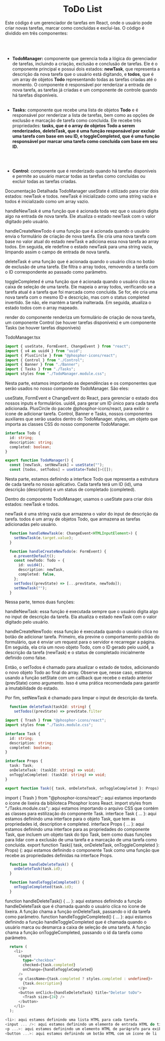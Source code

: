 <div align=center>

# ToDo List 
<div align=left>
Este código é um gerenciador de tarefas em React, onde o usuário pode criar novas tarefas, marcar como concluídas e excluí-las. O código é dividido em três componentes:
<br><br><br><br>

* **TodoManager:** componente que gerencia toda a lógica do gerenciador de tarefas, incluindo a criação, exclusão e conclusão de tarefas. Ele é o componente principal e possui dois estados: **newTask**, que representa a descrição da nova tarefa que o usuário está digitando, e **todos**, que é um array de objetos **Todo** representando todas as tarefas criadas até o momento. O componente é responsável por renderizar a entrada de nova tarefa, as tarefas já criadas e um componente de controle quando há tarefas disponíveis.
<br><br>

* **Tasks:** componente que recebe uma lista de objetos **Todo** e é responsável por renderizar a lista de tarefas, bem como as opções de exclusão e marcação de tarefa como concluída. Ele recebe três propriedades: **tasks, que é o array de objetos Todo a serem renderizados, deleteTask, que é uma função responsável por excluir uma tarefa com base em seu ID, e toggleCompleted, que é uma função responsável por marcar uma tarefa como concluída com base em seu ID.**

<br><br>

* **Control:** componente que é renderizado quando há tarefas disponíveis e permite ao usuário marcar todas as tarefas como concluídas ou excluir todas as tarefas criadas.



</div>


</div>


Documentação Detalhada
TodoManager
useState é utilizado para criar dois estados: newTask e todos. newTask é inicializado como uma string vazia e todos é inicializado como um array vazio.

handleNewTask é uma função que é acionada toda vez que o usuário digita algo na entrada de nova tarefa. Ele atualiza o estado newTask com o valor digitado pelo usuário.

handleCreateNewTodo é uma função que é acionada quando o usuário envia o formulário de criação de nova tarefa. Ele cria uma nova tarefa com base no valor atual do estado newTask e adiciona essa nova tarefa ao array todos. Em seguida, ele redefine o estado newTask para uma string vazia, limpando assim o campo de entrada de nova tarefa.

deleteTask é uma função que é acionada quando o usuário clica no botão de exclusão de uma tarefa. Ele filtra o array todos, removendo a tarefa com o ID correspondente ao passado como parâmetro.

toggleCompleted é uma função que é acionada quando o usuário clica na caixa de seleção de uma tarefa. Ele mapeia o array todos, verificando se a tarefa atual é a tarefa que foi marcada como concluída. Se for, ele cria uma nova tarefa com o mesmo ID e descrição, mas com o status completed invertido. Se não, ele mantém a tarefa inalterada. Em seguida, atualiza o estado todos com o array mapeado.

render do componente renderiza um formulário de criação de nova tarefa, um componente Control (se houver tarefas disponíveis) e um componente Tasks (se houver tarefas disponíveis)


TodoManager.tsx

```Typescript
import { useState, FormEvent, ChangeEvent } from "react";
import { v4 as uuid4 } from "uuid";
import { PlusCircle } from "@phosphor-icons/react";
import { Control } from "./Control";
import { Banner } from "./Banner";
import { Tasks } from "./Tasks";
import styles from "./TodoManager.module.css";
```

Nesta parte, estamos importando as dependências e os componentes que serão usados no nosso componente TodoManager. São eles:

useState, FormEvent e ChangeEvent do React, para gerenciar o estado dos nossos inputs e formulários.
uuid4, para gerar um ID único para cada tarefa adicionada.
PlusCircle do pacote @phosphor-icons/react, para exibir o ícone de adicionar tarefa.
Control, Banner e Tasks, nossos componentes auxiliares que serão usados dentro do TodoManager.
styles, um objeto que importa as classes CSS do nosso componente TodoManager.


```Typescript
interface Todo {
  id: string;
  description: string;
  completed: boolean;
}

export function TodoManager() {
  const [newTask, setNewTask] = useState("");
  const [todos, setTodos] = useState<Todo[]>([]);
```
Nesta parte, estamos definindo a interface Todo que representa a estrutura de cada tarefa no nosso aplicativo. Cada tarefa terá um ID (id), uma descrição (description) e um status de completado (completed).

Dentro do componente TodoManager, usamos o useState para criar dois estados: newTask e todos.

newTask é uma string vazia que armazena o valor do input de descrição da tarefa.
todos é um array de objetos Todo, que armazena as tarefas adicionadas pelo usuário.

```Typescript
  function handleNewTask(e: ChangeEvent<HTMLInputElement>) {
    setNewTask(e.target.value);
  }

  function handleCreateNewTodo(e: FormEvent) {
    e.preventDefault();
    const newTodo: Todo = {
      id: uuid4(),
      description: newTask,
      completed: false,
    };
    setTodos((prevState) => [...prevState, newTodo]);
    setNewTask("");
  }

```

Nessa parte, temos duas funções:

handleNewTask: essa função é executada sempre que o usuário digita algo no input de descrição da tarefa. Ela atualiza o estado newTask com o valor digitado pelo usuário.

handleCreateNewTodo: essa função é executada quando o usuário clica no botão de adicionar tarefa. Primeiro, ela previne o comportamento padrão do formulário, que é enviar um request para o servidor e recarregar a página. Em seguida, ela cria um novo objeto Todo, com o ID gerado pelo uuid4, a descrição da tarefa (newTask) e o status de completado inicialmente definido como false.

Então, o setTodos é chamado para atualizar o estado de todos, adicionando o novo objeto Todo ao final do array. Observe que, nesse caso, estamos usando a função setState com um callback que recebe o estado anterior (prevState) como argumento. Isso é uma prática recomendada para garantir a imutabilidade do estado.

Por fim, setNewTask é chamado para limpar o input de descrição da tarefa.

```Typescript
  function deleteTask(taskId: string) {
    setTodos((prevState) => prevState.filter
```

```Typescript
import { Trash } from "@phosphor-icons/react";
import styles from "./Tasks.module.css";

interface Task {
  id: string;
  description: string;
  completed: boolean;
}

interface Props {
  task: Task;
  onDeleteTask: (taskId: string) => void;
  onToggleCompleted: (taskId: string) => void;
}

export function Task({ task, onDeleteTask, onToggleCompleted }: Props) {
  ```
import { Trash } from "@phosphor-icons/react";: aqui estamos importando o ícone de lixeira da biblioteca Phosphor Icons React.
import styles from "./Tasks.module.css";: aqui estamos importando o arquivo CSS que contém as classes para estilização do componente Task.
interface Task { ... }: aqui estamos definindo uma interface para o objeto Task, que tem as propriedades id, description e completed.
interface Props { ... }: aqui estamos definindo uma interface para as propriedades do componente Task, que incluem um objeto task do tipo Task, bem como duas funções para lidar com a exclusão de uma tarefa e a marcação de uma tarefa como concluída.
export function Task({ task, onDeleteTask, onToggleCompleted }: Props) {: aqui estamos definindo o componente Task como uma função que recebe as propriedades definidas na interface Props.
```Typescript
  function handleDeleteTask() {
    onDeleteTask(task.id);
  }

  function handleToggleCompleted() {
    onToggleCompleted(task.id);
  }
```
function handleDeleteTask() { ... }: aqui estamos definindo a função handleDeleteTask que é chamada quando o usuário clica no ícone de lixeira. A função chama a função onDeleteTask, passando o id da tarefa como parâmetro.
function handleToggleCompleted() { ... }: aqui estamos definindo a função handleToggleCompleted que é chamada quando o usuário marca ou desmarca a caixa de seleção de uma tarefa. A função chama a função onToggleCompleted, passando o id da tarefa como parâmetro.

```Typescript
  return (
    <li>
      <input
        type="checkbox"
        checked={task.completed}
        onChange={handleToggleCompleted}
      />
      <p className={task.completed ? styles.completed : undefined}>
        {task.description}
      </p>
      <button onClick={handleDeleteTask} title="Deletar toDo">
        <Trash size={24} />
      </button>
    </li>
  );
```
```Typescript
<li>: aqui estamos definindo uma lista HTML para cada tarefa.
<input ... />: aqui estamos definindo um elemento de entrada HTML do tipo checkbox para permitir que o usuário marque ou desmarque a tarefa como concluída. O atributo checked é definido com base no valor da propriedade completed da tarefa e o evento onChange é definido como a função handleToggleCompleted.
<p ...>: aqui estamos definindo um elemento HTML de parágrafo para exibir a descrição da tarefa. A classe styles.completed é adicionada se a tarefa estiver concluída, para exibir o texto com uma aparência diferente. Se a tarefa não estiver concluída, a classe é definida como undefined.
<button ...>: aqui estamos definindo um botão HTML com um ícone de li

```